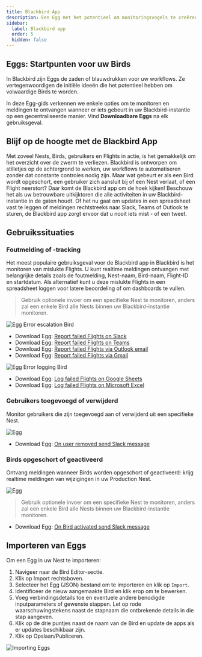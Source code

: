 ```yaml
---
title: Blackbird App
description: Een Egg met het potentieel om monitoringsvogels te creëren die alles bijhouden wat er in uw Blackbird-instantie gebeurt
sidebar:
  label: Blackbird app
  order: 5
  hidden: false
---
```


## Eggs: Startpunten voor uw Birds

In Blackbird zijn Eggs de zaden of blauwdrukken voor uw workflows. Ze vertegenwoordigen de initiële ideeën die het potentieel hebben om volwaardige Birds te worden.

In deze Egg-gids verkennen we enkele opties om te monitoren en meldingen te ontvangen wanneer er iets gebeurt in uw Blackbird-instantie op een gecentraliseerde manier. Vind **Downloadbare Eggs** na elk gebruiksgeval.

## Blijf op de hoogte met de Blackbird App

Met zoveel Nests, Birds, gebruikers en Flights in actie, is het gemakkelijk om het overzicht over de zwerm te verliezen. Blackbird is ontworpen om stilletjes op de achtergrond te werken, uw workflows te automatiseren zonder dat constante controles nodig zijn. Maar wat gebeurt er als een Bird wordt opgeschort, een gebruiker zich aansluit bij of een Nest verlaat, of een Flight neerstort? Daar komt de Blackbird app om de hoek kijken! Beschouw het als uw betrouwbare uitkijktoren die alle activiteiten in uw Blackbird-instantie in de gaten houdt. Of het nu gaat om updates in een spreadsheet vast te leggen of meldingen rechtstreeks naar Slack, Teams of Outlook te sturen, de Blackbird app zorgt ervoor dat u nooit iets mist - of een tweet.

## Gebruikssituaties

### Foutmelding of -tracking

Het meest populaire gebruiksgeval voor de Blackbird app in Blackbird is het monitoren van mislukte Flights. U kunt realtime meldingen ontvangen met belangrijke details zoals de foutmelding, Nest-naam, Bird-naam, Flight-ID en startdatum. Als alternatief kunt u deze mislukte Flights in een spreadsheet loggen voor latere beoordeling of om dashboards te vullen.

> Gebruik optionele invoer om een specifieke Nest te monitoren, anders zal een enkele Bird alle Nests binnen uw Blackbird-instantie monitoren.

![Egg](~/assets/docs/eggs/BBApp1.png)
Error escalation Bird

- Download Egg: <a href="https://docs.blackbird.io/downloads/Report_failed_Flights_on_Slack.json" download>Report failed Flights on Slack</a>
- Download Egg: <a href="https://docs.blackbird.io/downloads/Report_failed_Flights_on_Teams.json" download>Report failed Flights on Teams</a>
- Download Egg: <a href="https://docs.blackbird.io/downloads/Report_failed_Flights_via_Outlook_email.json" download>Report failed Flights via Outlook email</a>
- Download Egg: <a href="https://docs.blackbird.io/downloads/Report_failed_Flights_via_Gmail.json" download>Report failed Flights via Gmail</a>

![Egg](~/assets/docs/eggs/BBApp2.png)
Error logging Bird

- Download Egg: <a href="https://docs.blackbird.io/downloads/Log_failed_Flights_on_Google_Sheets.json" download>Log failed Flights on Google Sheets</a>
- Download Egg: <a href="https://docs.blackbird.io/downloads/Log_failed_Flights_on_Microsoft_Excel.json" download>Log failed Flights on Microsoft Excel</a>

### Gebruikers toegevoegd of verwijderd

Monitor gebruikers die zijn toegevoegd aan of verwijderd uit een specifieke Nest.

![Egg](~/assets/docs/eggs/BBApp3.png)

- Download Egg: <a href="https://docs.blackbird.io/downloads/On_user_removed_send_Slack_message.json" download>On user removed send Slack message</a>

### Birds opgeschort of geactiveerd

Ontvang meldingen wanneer Birds worden opgeschort of geactiveerd: krijg realtime meldingen van wijzigingen in uw Production Nest.

![Egg](~/assets/docs/eggs/BBApp4.png)

> Gebruik optionele invoer om een specifieke Nest te monitoren, anders zal een enkele Bird alle Nests binnen uw Blackbird-instantie monitoren.

- Download Egg: <a href="https://docs.blackbird.io/downloads/On_Bird_activated_send_Slack_message.json" download>On Bird activated send Slack message</a>

## Importeren van Eggs

Om een Egg in uw Nest te importeren:

1. Navigeer naar de Bird Editor-sectie.
2. Klik op Import rechtsboven.
3. Selecteer het Egg (JSON) bestand om te importeren en klik op `Import`.
4. Identificeer de nieuw aangemaakte Bird en klik erop om te bewerken.
5. Voeg verbindingsdetails toe en eventuele andere benodigde inputparameters of gewenste stappen. Let op rode waarschuwingstekens naast de stapnaam die ontbrekende details in die stap aangeven.
6. Klik op de drie puntjes naast de naam van de Bird en update de apps als er updates beschikbaar zijn.
7. Klik op Opslaan/Publiceren.

![Importing Eggs](~/assets/docs/eggs/ImportEggs.gif)